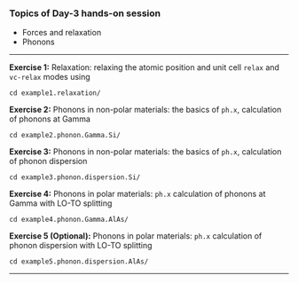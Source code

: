 ### Topics of Day-3 hands-on session

- Forces and relaxation
- Phonons

-----------
**Exercise 1:** Relaxation: relaxing the atomic position and unit cell `relax` and `vc-relax` modes using 
    
    cd example1.relaxation/
    
**Exercise 2:** Phonons in non-polar materials: the basics of `ph.x`, calculation of phonons at Gamma

    cd example2.phonon.Gamma.Si/

**Exercise 3:** Phonons in non-polar materials: the basics of `ph.x`, calculation of phonon dispersion

    cd example3.phonon.dispersion.Si/

**Exercise 4:** Phonons in polar materials: `ph.x` calculation of phonons at Gamma with LO-TO splitting

    cd example4.phonon.Gamma.AlAs/

**Exercise 5 (Optional):** Phonons in polar materials: `ph.x` calculation of phonon dispersion with LO-TO splitting

    cd example5.phonon.dispersion.AlAs/

------------------------------------------------------------------------

